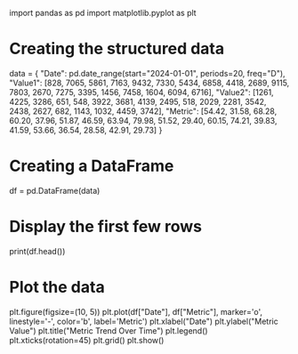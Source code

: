 import pandas as pd
import matplotlib.pyplot as plt

# Creating the structured data
data = {
    "Date": pd.date_range(start="2024-01-01", periods=20, freq="D"),
    "Value1": [828, 7065, 5861, 7163, 9432, 7330, 5434, 6858, 4418, 2689,
               9115, 7803, 2670, 7275, 3395, 1456, 7458, 1604, 6094, 6716],
    "Value2": [1261, 4225, 3286, 651, 548, 3922, 3681, 4139, 2495, 518,
               2029, 2281, 3542, 2438, 2627, 682, 1143, 1032, 4459, 3742],
    "Metric": [54.42, 31.58, 68.28, 60.20, 37.96, 51.87, 46.59, 63.94, 79.98, 51.52,
               29.40, 60.15, 74.21, 39.83, 41.59, 53.66, 36.54, 28.58, 42.91, 29.73]
}

# Creating a DataFrame
df = pd.DataFrame(data)

# Display the first few rows
print(df.head())

# Plot the data
plt.figure(figsize=(10, 5))
plt.plot(df["Date"], df["Metric"], marker='o', linestyle='-', color='b', label='Metric')
plt.xlabel("Date")
plt.ylabel("Metric Value")
plt.title("Metric Trend Over Time")
plt.legend()
plt.xticks(rotation=45)
plt.grid()
plt.show()
